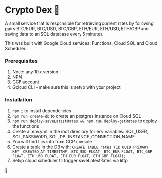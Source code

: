 # Crypto Dex 🚀

A small service that is responsible for retrieving current rates by following pairs BTC/EUR, BTC/USD, BTC/GBP, ETH/EUR, ETH/USD, ETH/GBP and saving data to an SQL database every 5 minutes.

This was built with Google Cloud services: Functions, Cloud SQL and Cloud Scheduler. 

### Prerequisites

1. Node: any 10.x version
1. NPM
1. GCP account
1. Gcloud CLI - make sure this is setup with your project

### Installation

1. `npm i` to install dependencies
1. `npm run create-db` to create an postgres instance on Cloud SQL
1. `npm run deploy-saveLatestRates && npm run deploy-getRates` to deploy the functions
1. Create a .env.yml in the root directory for env variables: SQL_USER, SQL_PASSWORD, SQL_DB, INSTANCE_CONNECTION_NAME
1. You will find this info from GCP console
1. Create a table in the DB with: `CREATE TABLE rates (ID UUID PRIMARY KEY, CREATED_AT TIMESTAMP, BTC_USD FLOAT, BTC_EUR FLOAT,
 BTC_GBP FLOAT, ETH_USD FLOAT, ETH_EUR FLOAT, ETH_GBP FLOAT);`
1. Setup cloud scheduler to trigger saveLatestRates via http

🧨
